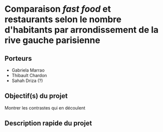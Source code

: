 # Comparaison *fast food* et restaurants selon le nombre d'habitants par arrondissement de la rive gauche parisienne

## Porteurs

- Gabriela Marrao
- Thibault Chardon
- Sahah Driza (?)

## Objectif(s) du projet

Montrer les contrastes qui en découlent

## Description rapide du projet


